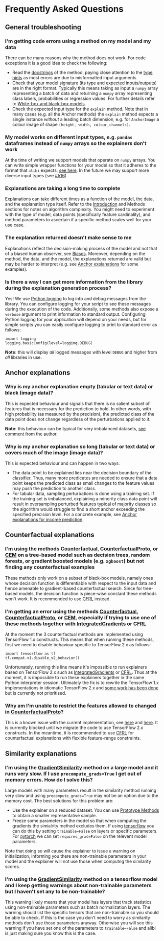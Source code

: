 # Frequently Asked Questions

## General troubleshooting

### I'm getting code errors using a method on my model and my data

There can be many reasons why the method does not work. For code exceptions it is a good idea to check the following:

* Read the [docstrings](https://github.com/ramonpzg/alibi/blob/rp-alibi-newdocs-dec23/doc/source/api/modules.rst) of the method, paying close attention to the [type hints](https://docs.python.org/3/library/typing.html) as most errors are due to misformatted input arguments.
* Check that your model signature (its type and expected inputs/outputs) are in the right format. Typically this means taking as input a `numpy` array representing a batch of data and returning a `numpy` array representing class labels, probabilities or regression values. For further details refer to [White-box and black-box models](white_box_black_box.md).
* Check the expected input type for the `explain` method. Note that in many cases (e.g. all the Anchor methods) the `explain` method expects a single instance _without_ a leading batch dimension, e.g. for `AnchorImage` a colour image of shape `(height, width, colour_channels)`.

### My model works on different input types, e.g. `pandas` dataframes instead of `numpy` arrays so the explainers don't work

At the time of writing we support models that operate on `numpy` arrays. You can write simple wrapper functions for your model so that it adheres to the format that `alibi` expects, [see here](white_box_black_box.md#wrapping-white-box-models-into-black-box-models). In the future we may support more diverse input types (see [#516](https://github.com/SeldonIO/alibi/issues/516)).

### Explanations are taking a long time to complete

Explanations can take different times as a function of the model, the data, and the explanation type itself. Refer to the [Introduction](high_level.md) and Methods sections for notes on algorithm complexity. You might need to experiment with the type of model, data points (specifically feature cardinality), and method parameters to ascertain if a specific method scales well for your use case.

### The explanation returned doesn't make sense to me

Explanations reflect the decision-making process of the model and not that of a biased human observer, see [Biases](high_level.md#biases). Moreover, depending on the method, the data, and the model, the explanations returned are valid but may be harder to interpret (e.g. see [Anchor explanations](faq.md#anchor-explanations) for some examples).

### Is there a way I can get more information from the library during the explanation generation process?

Yes! We use [Python logging](https://docs.python.org/3/howto/logging.html) to log info and debug messages from the library. You can configure logging for your script to see these messages during the execution of the code. Additionally, some methods also expose a `verbose` argument to print information to standard output. Configuring Python logging for your application will depend on your needs, but for simple scripts you can easily configure logging to print to standard error as follows:

```ipython3
import logging
logging.basicConfig(level=logging.DEBUG)
```

**Note:** this will display _all_ logged messages with level `DEBUG` and higher from _all_ libraries in use.

## Anchor explanations

### Why is my anchor explanation empty (tabular or text data) or black (image data)?

This is expected behaviour and signals that there is no salient subset of features that is necessary for the prediction to hold. In other words, with high probability (as measured by the precision), the predicted class of the data point does not change regardless of the perturbations applied to it.

**Note:** this behaviour can be typical for very imbalanced datasets, [see comment from the author](https://github.com/marcotcr/anchor/issues/71#issuecomment-863591122).

### Why is my anchor explanation so long (tabular or text data) or covers much of the image (image data)?

This is expected behaviour and can happen in two ways:

* The data point to be explained lies near the decision boundary of the classifier. Thus, many more predicates are needed to ensure that a data point keeps the predicted class as small changes to the feature values may push the prediction to another class.
* For tabular data, sampling perturbations is done using a training set. If the training set is imbalanced, explaining a minority class data point will result in oversampling perturbed features typical of majority classes so the algorithm would struggle to find a short anchor exceeding the specified precision level. For a concrete example, see [Anchor explanations for income prediction](https://github.com/ramonpzg/alibi/blob/rp-alibi-newdocs-dec23/doc/source/examples/anchor_tabular_adult.ipynb).

## Counterfactual explanations

### I'm using the methods [Counterfactual](https://github.com/ramonpzg/alibi/blob/rp-alibi-newdocs-dec23/doc/source/methods/CF.ipynb), [CounterfactualProto](https://github.com/ramonpzg/alibi/blob/rp-alibi-newdocs-dec23/doc/source/methods/CFProto.ipynb), or [CEM](https://github.com/ramonpzg/alibi/blob/rp-alibi-newdocs-dec23/doc/source/methods/CEM.ipynb) on a tree-based model such as decision trees, random forests, or gradient boosted models (e.g. `xgboost`) but not finding any counterfactual examples

These methods only work on a subset of black-box models, namely ones whose decision function is differentiable with respect to the input data and hence amenable to gradient-based counterfactual search. Since for tree-based models, the decision function is piece-wise constant these methods won't work. It is recommended to use [CFRL](https://github.com/ramonpzg/alibi/blob/rp-alibi-newdocs-dec23/doc/source/methods/CFRL.ipynb) instead.

### I'm getting an error using the methods [Counterfactual](https://github.com/ramonpzg/alibi/blob/rp-alibi-newdocs-dec23/doc/source/methods/CF.ipynb), [CounterfactualProto](https://github.com/ramonpzg/alibi/blob/rp-alibi-newdocs-dec23/doc/source/methods/CFProto.ipynb), or [CEM](https://github.com/ramonpzg/alibi/blob/rp-alibi-newdocs-dec23/doc/source/methods/CEM.ipynb), especially if trying to use one of these methods together with [IntegratedGradients](https://github.com/ramonpzg/alibi/blob/rp-alibi-newdocs-dec23/doc/source/methods/IntegratedGradients.ipynb) or [CFRL](https://github.com/ramonpzg/alibi/blob/rp-alibi-newdocs-dec23/doc/source/methods/CFRL.ipynb)

At the moment the 3 counterfactual methods are implemented using TensorFlow 1.x constructs. This means that when running these methods, first we need to disable behaviour specific to TensorFlow 2.x as follows:

```ipython3
import tensorflow as tf
tf.compat.v1.disable_v2_behavior()
```

Unfortunately, running this line means it's impossible to run explainers based on TensorFlow 2.x such as [IntegratedGradients](https://github.com/ramonpzg/alibi/blob/rp-alibi-newdocs-dec23/doc/source/methods/IntegratedGradients.ipynb) or [CFRL](https://github.com/ramonpzg/alibi/blob/rp-alibi-newdocs-dec23/doc/source/methods/CFRL.ipynb). Thus at the moment, it is impossible to run these explainers together in the same Python interpreter session. Ultimately the fix is to rewrite the TensorFlow 1.x implementations in idiomatic TensorFlow 2.x and [some work has been done](https://github.com/SeldonIO/alibi/pull/403) but is currently not prioritised.

### Why am I'm unable to restrict the features allowed to changed in [CounterfactualProto](https://github.com/ramonpzg/alibi/blob/rp-alibi-newdocs-dec23/doc/source/methods/CFProto.ipynb)?

This is a known issue with the current implementation, see [here](https://github.com/SeldonIO/alibi/issues/327) and [here](https://github.com/SeldonIO/alibi/issues/366#issuecomment-820299804). It is currently blocked until we migrate the code to use TensorFlow 2.x constructs. In the meantime, it is recommended to use [CFRL](https://github.com/ramonpzg/alibi/blob/rp-alibi-newdocs-dec23/doc/source/methods/CFRL.ipynb) for counterfactual explanations with flexible feature-range constraints.

## Similarity explanations

### I'm using the [GradientSimilarity](https://github.com/ramonpzg/alibi/blob/rp-alibi-newdocs-dec23/doc/source/methods/Similarity.ipynb) method on a large model and it runs very slow. If I use `precompute_grads=True` I get out of memory errors. How do I solve this?

Large models with many parameters result in the similarity method running very slow and using `precompute_grads=True` may not be an option due to the memory cost. The best solutions for this problem are:

* Use the explainer on a reduced dataset. You can use [Prototype Methods](https://github.com/ramonpzg/alibi/blob/rp-alibi-newdocs-dec23/doc/source/methods/ProtoSelect.ipynb) to obtain a smaller representative sample.
* Freeze some parameters in the model so that when computing the gradients the simialrity method excludes them. If using [tensorflow](https://www.tensorflow.org/guide/keras/transfer_learning) you can do this by setting `trainable=False` on layers or specific parameters. For [pytorch](https://pytorch.org/docs/master/notes/autograd.html#locally-disabling-gradient-computation) we can set `requires_grad=False` on the relevent model parameters.

Note that doing so will cause the explainer to issue a warning on initialization, informing you there are non-trainable parameters in your model and the explainer will not use those when computng the similarity scores.

### I'm using the [GradientSimilarity](https://github.com/ramonpzg/alibi/blob/rp-alibi-newdocs-dec23/doc/source/methods/Similarity.ipynb) method on a tensorflow model and I keep getting warnings about non-trainable parameters but I haven't set any to be non-trainable?

This warning likely means that your model has layers that track statistics using non-trainable parameters such as batch normalization layers. The warning should list the specific tensors that are non-trainable so you should be able to check. If this is the case you don't need to worry as similarity methods don't use those parameters anyway. Otherwise you will see this warning if you have set one of the parameters to `trainable=False` and alibi is just making sure you know this is the case.
